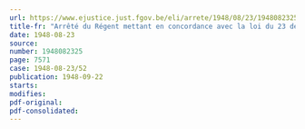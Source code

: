 ```yaml
---
url: https://www.ejustice.just.fgov.be/eli/arrete/1948/08/23/1948082325/justel
title-fr: "Arrêté du Régent mettant en concordance avec la loi du 23 décembre 1946 la loi du 19 août 1948 relative aux prestations d'intérêt public en temps de paix"
date: 1948-08-23
source:
number: 1948082325
page: 7571
case: 1948-08-23/52
publication: 1948-09-22
starts:
modifies:
pdf-original:
pdf-consolidated:
---
```


